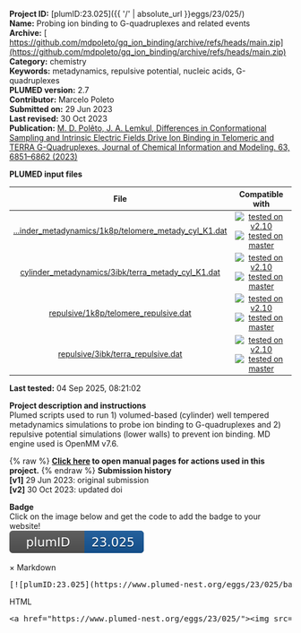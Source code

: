 **Project ID:** [plumID:23.025]({{ '/' | absolute_url }}eggs/23/025/)  
**Name:**  Probing ion binding to G-quadruplexes and related events  
**Archive:** [ https://github.com/mdpoleto/gq_ion_binding/archive/refs/heads/main.zip](https://github.com/mdpoleto/gq_ion_binding/archive/refs/heads/main.zip)  
**Category:**  chemistry  
**Keywords:**  metadynamics, repulsive potential, nucleic acids, G-quadruplexes  
**PLUMED version:**  2.7  
**Contributor:**  Marcelo Poleto  
**Submitted on:** 29 Jun 2023  
**Last revised:** 30 Oct 2023  
**Publication:** [M. D. Polêto, J. A. Lemkul, Differences in Conformational Sampling and Intrinsic Electric Fields Drive Ion Binding in Telomeric and TERRA G-Quadruplexes. Journal of Chemical Information and Modeling. 63, 6851–6862 (2023)](http://dx.doi.org/10.1021/acs.jcim.3c01305)  
  
**PLUMED input files**  
  
| File     | Compatible with |  
|:--------:|:--------:|  
| [...inder_metadynamics/1k8p/telomere_metady_cyl_K1.dat](./data/cylinder_metadynamics/1k8p/telomere_metady_cyl_K1.dat.md) |  [![tested on v2.10](https://img.shields.io/badge/v2.10-passing-green.svg)](data/cylinder_metadynamics/1k8p/telomere_metady_cyl_K1.dat.plumed.stderr) [![tested on master](https://img.shields.io/badge/master-passing-green.svg)](data/cylinder_metadynamics/1k8p/telomere_metady_cyl_K1.dat.plumed_master.stderr) |  
| [cylinder_metadynamics/3ibk/terra_metady_cyl_K1.dat](./data/cylinder_metadynamics/3ibk/terra_metady_cyl_K1.dat.md) |  [![tested on v2.10](https://img.shields.io/badge/v2.10-passing-green.svg)](data/cylinder_metadynamics/3ibk/terra_metady_cyl_K1.dat.plumed.stderr) [![tested on master](https://img.shields.io/badge/master-passing-green.svg)](data/cylinder_metadynamics/3ibk/terra_metady_cyl_K1.dat.plumed_master.stderr) |  
| [repulsive/1k8p/telomere_repulsive.dat](./data/repulsive/1k8p/telomere_repulsive.dat.md) |  [![tested on v2.10](https://img.shields.io/badge/v2.10-passing-green.svg)](data/repulsive/1k8p/telomere_repulsive.dat.plumed.stderr) [![tested on master](https://img.shields.io/badge/master-passing-green.svg)](data/repulsive/1k8p/telomere_repulsive.dat.plumed_master.stderr) |  
| [repulsive/3ibk/terra_repulsive.dat](./data/repulsive/3ibk/terra_repulsive.dat.md) |  [![tested on v2.10](https://img.shields.io/badge/v2.10-passing-green.svg)](data/repulsive/3ibk/terra_repulsive.dat.plumed.stderr) [![tested on master](https://img.shields.io/badge/master-passing-green.svg)](data/repulsive/3ibk/terra_repulsive.dat.plumed_master.stderr) |  
  
**Last tested:**  04 Sep 2025, 08:21:02
  
**Project description and instructions**  
Plumed scripts used to run 1) volumed-based (cylinder) well tempered metadynamics simulations to probe ion binding to G-quadruplexes and 2) repulsive potential simulations (lower walls) to prevent ion binding. MD engine used is OpenMM v7.6.
  
{% raw %}
<b><a href="https://www.plumed.org/doc-master/user-doc/html/actionlist/?actions=LOWER_WALLS,COM,MATHEVAL,WRAPAROUND,GROUP,RESTART,FIT_TO_TEMPLATE,DUMPATOMS,WHOLEMOLECULES,DISTANCE,FLUSH,METAD,UNITS,DISTANCES,PRINT,POSITION,UPPER_WALLS" target="_blank">Click here</a> to open manual pages for actions used in this project.</b>
{% endraw %}
**Submission history**  
**[v1]** 29 Jun 2023: original submission  
**[v2]** 30 Oct 2023: updated doi  
  
**Badge**  
Click on the image below and get the code to add the badge to your website!  
<img src="./badge.svg" alt="plumeDnest:23.025" id="myBtn" class="badge">
<div id="myModal" class="modal">
  <div class="modal-content">
    <span class="close">&times;</span>
    Markdown<pre>[![plumID:23.025](https://www.plumed-nest.org/eggs/23/025/badge.svg)](https://www.plumed-nest.org/eggs/23/025/)</pre>
    HTML<pre>&lt;a href="https://www.plumed-nest.org/eggs/23/025/"&gt;&lt;img src="https://www.plumed-nest.org/eggs/23/025/badge.svg" alt="plumID:23.025"&gt;&lt;/a&gt;</pre>
  </div>
</div>
